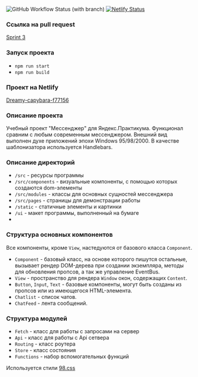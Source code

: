 
![GitHub Workflow Status (with branch)](https://img.shields.io/github/actions/workflow/status/djpont/middle.messenger.praktikum.yandex/tests.yml?branch=sprint_1)
[![Netlify Status](https://api.netlify.com/api/v1/badges/b32e09ac-0be1-44f2-ac50-b754434586f1/deploy-status)](https://app.netlify.com/sites/dreamy-capybara-f77156/deploys)

### Ссылка на pull request
[Sprint 3](https://github.com/djpont/middle.messenger.praktikum.yandex/pull/4)


### Запуск проекта
* `npm run start`
* `npm run build`


### Проект на Netlify
[Dreamy-capybara-f77156](https://dreamy-capybara-f77156.netlify.app)


### Описание проекта
Учебный проект "Мессенджер" для Яндекс.Практикума.
Функционал сравним с любым современным мессенджером.
Внешний вид выполнен духе приложений эпохи Windows 95/98/2000.
В качестве шаблонизатора используется Handlebars.


### Описание директорий
* `/src` - ресурсы программы
* `/src/components` - визуальные компоненты, с помощью которых создаются dom-элементы
* `/src/modules` - классы для основных сущностей мессенджера
* `/src/pages` - страницы для демонстрации работы
* `/static` - статичные элементы и картинки
* `/ui` - макет программы, выполненный на бумаге
* 

### Структура основных компонентов
Все компоненты, кроме `View`, настедуются от базового класса `Component`.
* `Component` - базовый класс, на основе которого пишутся остальные, вызывает рендер DOM-дерева при создании экземпляра, методы для обновления пропсов, а так же управление EventBus.
* `View` - пространство для рендера `Window` окон, содержащих `Content`.
* `Button`, `Input`, `Text` - базовые компоненты, могут быть созданы из пропсов или из имеющегося HTML-элемента.
* `Chatlist` - список чатов.
* `ChatFeed` - лента сообщений.

### Структура модулей
* `Fetch` - класс для работы с запросами на сервер
* `Api` - класс для работы с Api сетвера
* `Routing` - класс роутера
* `Store` - класс состояния
* `Functions` - набор вспомогательных функций

Используется стили [98.css](https://jdan.github.io/98.css/)
